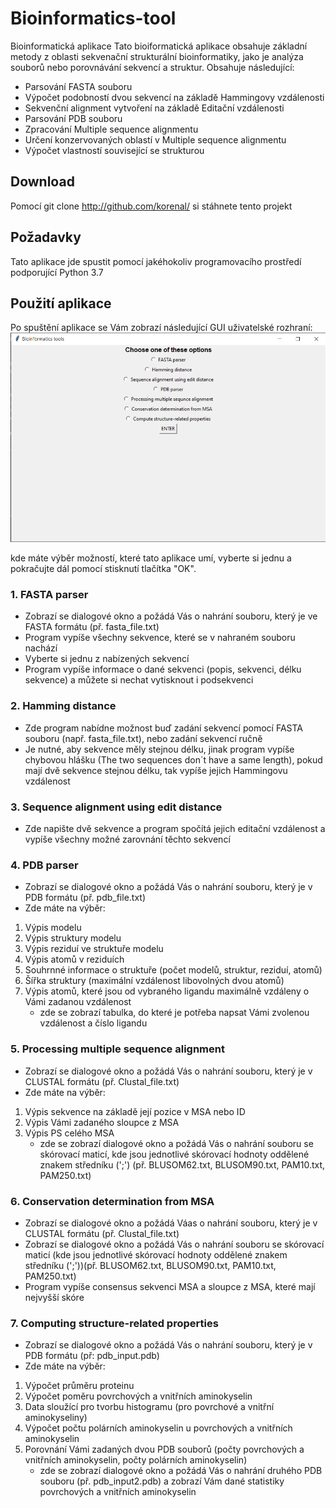 # Bioinformatics-tool
Bioinformatická aplikace
Tato bioiformatická aplikace obsahuje základní metody z oblasti sekvenační strukturální bioinformatiky, jako je analýza souborů nebo porovnávání sekvencí a struktur. Obsahuje následující: 

* Parsování FASTA souboru
* Výpočet podobností dvou sekvencí na základě Hammingovy vzdálenosti
* Sekvenční alignment vytvoření na základě Editační vzdálenosti
* Parsování PDB souboru
* Zpracování Multiple sequence alignmentu
* Určení konzervovaných oblastí v Multiple sequence alignmentu
* Výpočet vlastností související se strukturou

## Download
Pomocí git clone http://github.com/korenal/    si stáhnete tento projekt

## Požadavky
Tato aplikace jde spustit pomocí jakéhokoliv programovacího prostředí podporující Python 3.7

## Použití aplikace
Po spuštění aplikace se Vám zobrazí následující GUI uživatelské rozhraní:
![Uživatelské rozhraní](https://github.com/korenal/Bioinformatics-tool/blob/master/Bioinformatics_tool_user.png)

kde máte výběr možností, které tato aplikace umí, vyberte si jednu a pokračujte dál pomocí stisknutí tlačítka "OK".

### 1. FASTA parser
* Zobrazí se dialogové okno a požádá Vás o nahrání souboru, který je ve FASTA formátu (př. fasta_file.txt)
* Program vypíše všechny sekvence, které se v nahraném souboru nachází
* Vyberte si jednu z nabízených sekvencí
* Program vypíše informace o dané sekvenci (popis, sekvenci, délku sekvence) a můžete si nechat vytisknout i podsekvenci

### 2. Hamming distance
* Zde program nabídne možnost buď zadání sekvencí pomocí FASTA souboru (např. fasta_file.txt), nebo zadání sekvencí ručně
* Je nutné, aby sekvence měly stejnou délku, jinak program vypíše chybovou hlášku (The two sequences don´t have a same length), pokud mají dvě sekvence stejnou délku, tak vypíše jejich Hammingovu vzdálenost

### 3. Sequence alignment using edit distance
* Zde napište dvě sekvence a program spočítá jejich editační vzdálenost a vypíše všechny možné zarovnání těchto sekvencí

### 4. PDB parser
* Zobrazí se dialogové okno a požádá Vás o nahrání souboru, který je v PDB formátu (př. pdb_file.txt)
* Zde máte na výběr:
1. Výpis modelu
1. Výpis struktury modelu
1. Výpis reziduí ve struktuře modelu
1. Výpis atomů v reziduích
1. Souhrnné informace o struktuře (počet modelů, struktur, reziduí, atomů)
1. Šířka struktury (maximální vzdálenost libovolných dvou atomů)
1. Výpis atomů, které jsou od vybraného ligandu maximálně vzdáleny o Vámi zadanou vzdálenost
    - zde se zobrazí tabulka, do které je potřeba napsat Vámi zvolenou vzdálenost a číslo ligandu

### 5. Processing multiple sequence alignment
* Zobrazí se dialogové okno a požádá Vás o nahrání souboru, který je v CLUSTAL formátu (př. Clustal_file.txt)
* Zde máte na výběr:
1. Výpis sekvence na základě její pozice v MSA nebo ID
1. Výpis Vámi zadaného sloupce z MSA
1. Výpis PS celého MSA
    - zde se zobrazí dialogové okno a požádá Vás o nahrání souboru se skórovací maticí, kde jsou jednotlivé skórovací hodnoty oddělené znakem středníku (';') (př. BLUSOM62.txt, BLUSOM90.txt, PAM10.txt, PAM250.txt)

### 6. Conservation determination from MSA
* Zobrazí se dialogové okno a požádá Váas o nahrání souboru, který je v CLUSTAL formátu (př. Clustal_file.txt)
* Zobrazí se dialogové okno a požádá Vás o nahrání souboru se skórovací maticí (kde jsou jednotlivé skórovací hodnoty oddělené znakem středníku (';'))(př. BLUSOM62.txt, BLUSOM90.txt, PAM10.txt, PAM250.txt)  
* Program vypíše consensus sekvenci MSA a sloupce z MSA, které mají nejvyšší skóre

### 7. Computing structure-related properties
* Zobrazí se dialogové okno a požádá Vás o nahrání souboru, který je v PDB formátu (př: pdb_input.pdb)
* Zde máte na výběr:
1. Výpočet průměru proteinu
1. Výpočet poměru povrchových a vnitřních aminokyselin
1. Data sloužící pro tvorbu histogramu (pro povrchové a vnitřní aminokyseliny)
1. Výpočet počtu polárních aminokyselin u povrchových a vnitřních aminokyselin
1. Porovnání Vámi zadaných dvou PDB souborů (počty povrchových a vnitřních aminokyselin, počty polárních aminokyselin)
    - zde se zobrazí dialogové okno a požádá Vás o nahrání druhého PDB souboru (př. pdb_input2.pdb) a zobrazí Vám dané statistiky povrchových a vnitřních aminokyselin

